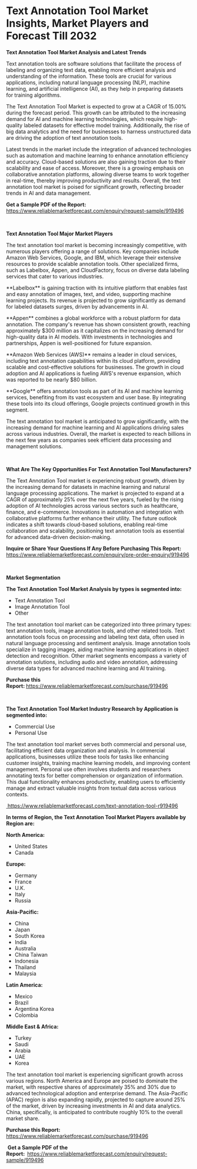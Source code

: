 <p><h1>Text Annotation Tool Market Insights, Market Players and Forecast Till 2032</h1></p><p><strong>Text Annotation Tool Market Analysis and Latest Trends</strong></p>
<p><p>Text annotation tools are software solutions that facilitate the process of labeling and organizing text data, enabling more efficient analysis and understanding of the information. These tools are crucial for various applications, including natural language processing (NLP), machine learning, and artificial intelligence (AI), as they help in preparing datasets for training algorithms.</p><p>The Text Annotation Tool Market is expected to grow at a CAGR of 15.00% during the forecast period. This growth can be attributed to the increasing demand for AI and machine learning technologies, which require high-quality labeled datasets for effective model training. Additionally, the rise of big data analytics and the need for businesses to harness unstructured data are driving the adoption of text annotation tools. </p><p>Latest trends in the market include the integration of advanced technologies such as automation and machine learning to enhance annotation efficiency and accuracy. Cloud-based solutions are also gaining traction due to their scalability and ease of access. Moreover, there is a growing emphasis on collaborative annotation platforms, allowing diverse teams to work together in real-time, thereby improving productivity and results. Overall, the text annotation tool market is poised for significant growth, reflecting broader trends in AI and data management.</p></p>
<p><strong>Get a Sample PDF of the Report:&nbsp;</strong> <a href="https://www.reliablemarketforecast.com/enquiry/request-sample/919496?utm_campaign=1140&utm_medium=2&utm_source=Github&utm_content=ia&utm_term=16042025&utm_id=text-annotation-tool">https://www.reliablemarketforecast.com/enquiry/request-sample/919496</a></p>
<p>&nbsp;</p>
<p><strong>Text Annotation Tool Major Market Players</strong></p>
<p><p>The text annotation tool market is becoming increasingly competitive, with numerous players offering a range of solutions. Key companies include Amazon Web Services, Google, and IBM, which leverage their extensive resources to provide scalable annotation tools. Other specialized firms, such as Labelbox, Appen, and CloudFactory, focus on diverse data labeling services that cater to various industries.</p><p>**Labelbox** is gaining traction with its intuitive platform that enables fast and easy annotation of images, text, and video, supporting machine learning projects. Its revenue is projected to grow significantly as demand for labeled datasets surges, driven by advancements in AI.</p><p>**Appen** combines a global workforce with a robust platform for data annotation. The company's revenue has shown consistent growth, reaching approximately $300 million as it capitalizes on the increasing demand for high-quality data in AI models. With investments in technologies and partnerships, Appen is well-positioned for future expansion.</p><p>**Amazon Web Services (AWS)** remains a leader in cloud services, including text annotation capabilities within its cloud platform, providing scalable and cost-effective solutions for businesses. The growth in cloud adoption and AI applications is fueling AWS's revenue expansion, which was reported to be nearly $80 billion.</p><p>**Google** offers annotation tools as part of its AI and machine learning services, benefiting from its vast ecosystem and user base. By integrating these tools into its cloud offerings, Google projects continued growth in this segment.</p><p>The text annotation tool market is anticipated to grow significantly, with the increasing demand for machine learning and AI applications driving sales across various industries. Overall, the market is expected to reach billions in the next few years as companies seek efficient data processing and management solutions.</p></p>
<p>&nbsp;</p>
<p><strong>What Are The Key Opportunities For Text Annotation Tool Manufacturers?</strong></p>
<p><p>The Text Annotation Tool market is experiencing robust growth, driven by the increasing demand for datasets in machine learning and natural language processing applications. The market is projected to expand at a CAGR of approximately 25% over the next five years, fueled by the rising adoption of AI technologies across various sectors such as healthcare, finance, and e-commerce. Innovations in automation and integration with collaborative platforms further enhance their utility. The future outlook indicates a shift towards cloud-based solutions, enabling real-time collaboration and scalability, positioning text annotation tools as essential for advanced data-driven decision-making.</p></p>
<p><strong>Inquire or Share Your Questions If Any Before Purchasing This Report:</strong> <a href="https://www.reliablemarketforecast.com/enquiry/pre-order-enquiry/919496?utm_campaign=1140&utm_medium=2&utm_source=Github&utm_content=ia&utm_term=16042025&utm_id=text-annotation-tool">https://www.reliablemarketforecast.com/enquiry/pre-order-enquiry/919496</a></p>
<p>&nbsp;</p>
<p><strong>Market Segmentation</strong></p>
<p><strong>The Text Annotation Tool Market Analysis by types is segmented into:</strong></p>
<p><ul><li>Text Annotation Tool</li><li>Image Annotation Tool</li><li>Other</li></ul></p>
<p><p>The text annotation tool market can be categorized into three primary types: text annotation tools, image annotation tools, and other related tools. Text annotation tools focus on processing and labeling text data, often used in natural language processing and sentiment analysis. Image annotation tools specialize in tagging images, aiding machine learning applications in object detection and recognition. Other market segments encompass a variety of annotation solutions, including audio and video annotation, addressing diverse data types for advanced machine learning and AI training.</p></p>
<p><strong>Purchase this Report:&nbsp;</strong><a href="https://www.reliablemarketforecast.com/purchase/919496?utm_campaign=1140&utm_medium=2&utm_source=Github&utm_content=ia&utm_term=16042025&utm_id=text-annotation-tool">https://www.reliablemarketforecast.com/purchase/919496</a></p>
<p>&nbsp;</p>
<p><strong>The Text Annotation Tool Market Industry Research by Application is segmented into:</strong></p>
<p><ul><li>Commercial Use</li><li>Personal Use</li></ul></p>
<p><p>The text annotation tool market serves both commercial and personal use, facilitating efficient data organization and analysis. In commercial applications, businesses utilize these tools for tasks like enhancing customer insights, training machine learning models, and improving content management. Personal use often involves students and researchers annotating texts for better comprehension or organization of information. This dual functionality enhances productivity, enabling users to efficiently manage and extract valuable insights from textual data across various contexts.</p></p>
<p><a href="https://www.reliablemarketforecast.com/text-annotation-tool-r919496?utm_campaign=1140&utm_medium=2&utm_source=Github&utm_content=ia&utm_term=16042025&utm_id=text-annotation-tool">&nbsp;https://www.reliablemarketforecast.com/text-annotation-tool-r919496</a></p>
<p><strong>In terms of Region, the Text Annotation Tool Market Players available by Region are:</strong></p>
<p>
    <p> <strong> North America: </strong>
        <ul>
            <li>United States</li>
            <li>Canada</li>
        </ul>
        </p> 
    <p> <strong> Europe: </strong>
        <ul>
            <li>Germany</li>
            <li>France</li>
            <li>U.K.</li>
            <li>Italy</li>
            <li>Russia</li>
        </ul>
        </p> 
    <p> <strong> Asia-Pacific: </strong>
        <ul>
            <li>China</li>
            <li>Japan</li>
            <li>South Korea</li>
            <li>India</li>
            <li>Australia</li>
            <li>China Taiwan</li>
            <li>Indonesia</li>
            <li>Thailand</li>
            <li>Malaysia</li>
        </ul>
        </p> 
    <p> <strong> Latin America: </strong>
        <ul>
            <li>Mexico</li>
            <li>Brazil</li>
            <li>Argentina Korea</li>
            <li>Colombia</li>
        </ul>
        </p> 
    <p> <strong> Middle East & Africa: </strong>
        <ul>
            <li>Turkey</li>
            <li>Saudi</li>
            <li>Arabia</li>
            <li>UAE</li>
            <li>Korea</li>
        </ul>
    </p>
    </p>
<p><p>The text annotation tool market is experiencing significant growth across various regions. North America and Europe are poised to dominate the market, with respective shares of approximately 35% and 30% due to advanced technological adoption and enterprise demand. The Asia-Pacific (APAC) region is also expanding rapidly, projected to capture around 25% of the market, driven by increasing investments in AI and data analytics. China, specifically, is anticipated to contribute roughly 10% to the overall market share.</p></p>
<p><strong>Purchase this Report: </strong><a href="https://www.reliablemarketforecast.com/purchase/919496?utm_campaign=1140&utm_medium=2&utm_source=Github&utm_content=ia&utm_term=16042025&utm_id=text-annotation-tool">https://www.reliablemarketforecast.com/purchase/919496</a></p>
<p>&nbsp;<strong>Get a Sample PDF of the Report:&nbsp;&nbsp;</strong><a href="https://www.reliablemarketforecast.com/enquiry/request-sample/919496?utm_campaign=1140&utm_medium=2&utm_source=Github&utm_content=ia&utm_term=16042025&utm_id=text-annotation-tool">https://www.reliablemarketforecast.com/enquiry/request-sample/919496</a></p>
<p><strong></strong></p>
<p><p></p><p></p><p></p></p>